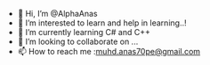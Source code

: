 - 👋 Hi, I’m @AlphaAnas
- 👀 I’m interested to learn and help in learning..!
- 🌱 I’m currently learning C# and C++
- 💞️ I’m looking to collaborate on ...
- 📫 How to reach me :muhd.anas70pe@gmail.com

<!---
AlphaAnas/AlphaAnas is a ✨ special ✨ repository because its `README.md` (this file) appears on your GitHub profile.
You can click the Preview link to take a look at your changes.
--->
